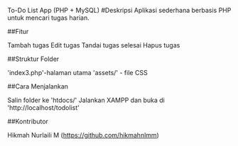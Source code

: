 To-Do List App (PHP + MySQL)
#Deskripsi Aplikasi sederhana berbasis PHP untuk mencari tugas harian.

##Fitur

Tambah tugas
Edit tugas
Tandai tugas selesai
Hapus tugas

##Struktur Folder

'index3.php'-halaman utama
'assets/' - file CSS

##Cara Menjalankan

Salin folder ke 'htdocs/'
Jalankan XAMPP dan buka di 'http://localhost/todolist'

##Kontributor

Hikmah Nurlaili M (https://github.com/hikmahnlmm)
